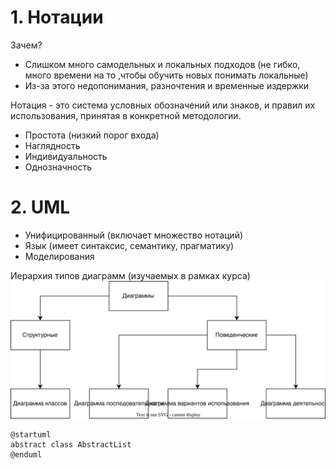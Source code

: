 # 1. Нотации
Зачем?
- Слишком много самодельных и локальных подходов (не гибко, много времени на то ,чтобы обучить новых понимать локальные)
- Из-за этого недопонимания, разночтения и временные издержки

Нотация - это система условных обозначений или знаков, и правил их использования, принятая в конкретной методологии.
- Простота (низкий порог входа)
- Наглядность
- Индивидуальность
- Однозначность
# 2. UML
- Унифицированный (включает множество нотаций)
- Язык (имеет синтаксис, семантику, прагматику)
- Моделирования

Иерархия типов диаграмм (изучаемых в рамках курса)
![Diagram](attachments/Diagram%201.svg)

```plantuml
@startuml
abstract class AbstractList
@enduml
```

